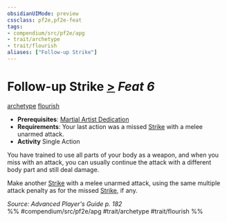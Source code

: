 ```yaml
---
obsidianUIMode: preview
cssclass: pf2e,pf2e-feat
tags:
- compendium/src/pf2e/apg
- trait/archetype
- trait/flourish
aliases: ["Follow-up Strike"]
---
```

# Follow-up Strike  [>](../../Rules/core-rulebook/chapter-9-playing-the-game.md#Actions "Single Action") *Feat 6*  
[archetype](../../Rules/traits/archetype.md)  [flourish](../../Rules/traits/flourish.md)  

- **Prerequisites**: [Martial Artist Dedication](martial-artist-dedication-apg.md)
- **Requirements**: Your last action was a missed [Strike](../../Rules/actions/strike.md) with a melee unarmed attack.
- **Activity** Single Action

You have trained to use all parts of your body as a weapon, and when you miss with an attack, you can usually continue the attack with a different body part and still deal damage.

Make another [Strike](../../Rules/actions/strike.md) with a melee unarmed attack, using the same multiple attack penalty as for the missed [Strike](../../Rules/actions/strike.md), if any.

*Source: Advanced Player's Guide p. 182*  
%% #compendium/src/pf2e/apg #trait/archetype #trait/flourish %%